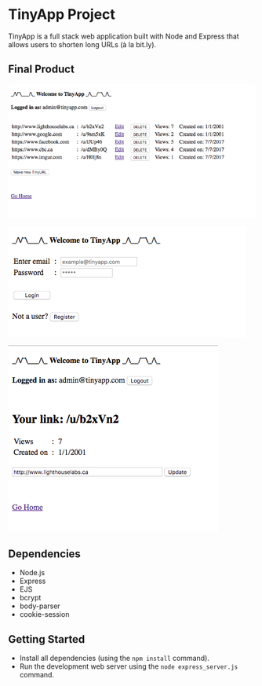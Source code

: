 # TinyApp Project

TinyApp is a full stack web application built with Node and Express that allows users to shorten long URLs (à la bit.ly).

## Final Product

!["Urls index page"](https://github.com/zmcadie/tiny-app-project/blob/master/docs/urls-index.png?raw=true)

!["Screenshot of Login page"](https://github.com/zmcadie/tiny-app-project/blob/master/docs/login-page.png?raw=true)

!["Update link page"](https://github.com/zmcadie/tiny-app-project/blob/master/docs/link-update-page.png?raw=true)

## Dependencies

- Node.js
- Express
- EJS
- bcrypt
- body-parser
- cookie-session

## Getting Started

- Install all dependencies (using the `npm install` command).
- Run the development web server using the `node express_server.js` command.